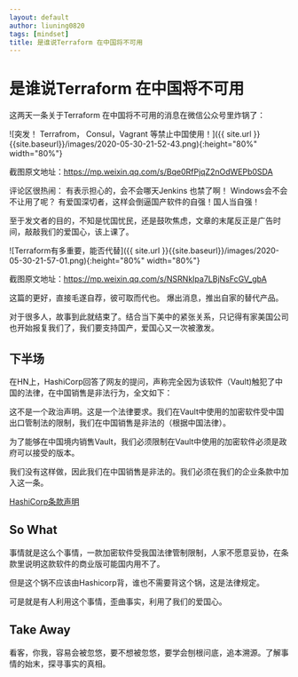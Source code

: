 ```yaml
---
layout: default
author: liuning0820
tags: [mindset]
title: 是谁说Terraform 在中国将不可用
---
```


# 是谁说Terraform 在中国将不可用

这两天一条关于Terraform 在中国将不可用的消息在微信公众号里炸锅了：

![突发！ Terrafrom， Consul，Vagrant 等禁止中国使用！]({{ site.url }}{{site.baseurl}}/images/2020-05-30-21-52-43.png){:height="80%" width="80%"}

截图原文地址：<https://mp.weixin.qq.com/s/Bqe0RfPjqZ2nOdWEPb0SDA>

评论区很热闹：
有表示担心的，会不会哪天Jenkins 也禁了啊！ Windows会不会不让用了呢？
有爱国深切者，这样会倒逼国产软件的自强！国人当自强！

至于发文者的目的，不知是忧国忧民，还是鼓吹焦虑，文章的末尾反正是广告时间，敲敲我们的爱国心，该上课了。

![Terraform有多重要，能否代替]({{ site.url }}{{site.baseurl}}/images/2020-05-30-21-57-01.png){:height="80%" width="80%"}

截图原文地址：<https://mp.weixin.qq.com/s/NSRNkIpa7LBjNsFcGV_gbA>

这篇的更好，直接毛遂自荐，彼可取而代也。
爆出消息，推出自家的替代产品。

对于很多人，故事到此就结束了。结合当下美中的紧张关系，只记得有家美国公司也开始报复我们了，我们要支持国产，爱国心又一次被激发。

## 下半场

在HN上，HashiCorp回答了网友的提问，声称完全因为该软件（Vault)触犯了中国的法律，在中国销售是非法行为，全文如下：

这不是一个政治声明。这是一个法律要求。我们在Vault中使用的加密软件受中国出口管制法的限制，我们在中国销售是非法的（根据中国法律）。

为了能够在中国境内销售Vault，我们必须限制在Vault中使用的加密软件必须是政府可以接受的版本。

我们没有这样做，因此我们在中国销售是非法的。我们必须在我们的企业条款中加入这一条。

[HashiCorp条款声明](https://www.hashicorp.com/terms-of-evaluation)

## So What

事情就是这么个事情，一款加密软件受我国法律管制限制，人家不愿意妥协，在条款里说明这款软件的商业版可能国内用不了。

但是这个锅不应该由Hashicorp背，谁也不需要背这个锅，这是法律规定。

可是就是有人利用这个事情，歪曲事实，利用了我们的爱国心。

## Take Away

看客，你我，容易会被忽悠，要不想被忽悠，要学会刨根问底，追本溯源。了解事情的始末，探寻事实的真相。
